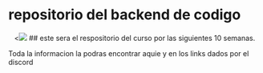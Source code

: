 # repositorio del backend de codigo
<p align="center">
<<img src="https://codigo.edu.pe/public/img/codigo-logo.png">
## este sera el respositorio del curso por las siguientes 10 semanas.

Toda la informacion la podras encontrar aquie y en los links dados por el discord
